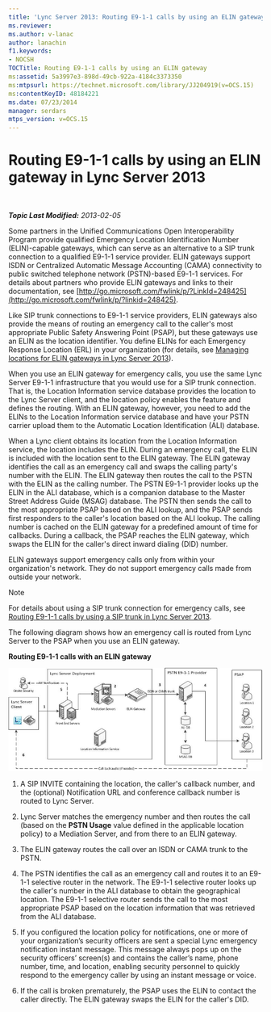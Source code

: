 ```yaml
---
title: 'Lync Server 2013: Routing E9-1-1 calls by using an ELIN gateway'
ms.reviewer: 
ms.author: v-lanac
author: lanachin
f1.keywords:
- NOCSH
TOCTitle: Routing E9-1-1 calls by using an ELIN gateway
ms:assetid: 5a3997e3-898d-49cb-922a-4184c3373350
ms:mtpsurl: https://technet.microsoft.com/library/JJ204919(v=OCS.15)
ms:contentKeyID: 48184221
ms.date: 07/23/2014
manager: serdars
mtps_version: v=OCS.15
---
```


<div data-xmlns="http://www.w3.org/1999/xhtml">

<div class="topic" data-xmlns="http://www.w3.org/1999/xhtml" data-msxsl="urn:schemas-microsoft-com:xslt" data-cs="http://msdn.microsoft.com/en-us/">

<div data-asp="http://msdn2.microsoft.com/asp">

# Routing E9-1-1 calls by using an ELIN gateway in Lync Server 2013

</div>

<div id="mainSection">

<div id="mainBody">

<span> </span>

_**Topic Last Modified:** 2013-02-05_

Some partners in the Unified Communications Open Interoperability Program provide qualified Emergency Location Identification Number (ELIN)-capable gateways, which can serve as an alternative to a SIP trunk connection to a qualified E9-1-1 service provider. ELIN gateways support ISDN or Centralized Automatic Message Accounting (CAMA) connectivity to public switched telephone network (PSTN)-based E9-1-1 services. For details about partners who provide ELIN gateways and links to their documentation, see [http://go.microsoft.com/fwlink/p/?LinkId=248425](http://go.microsoft.com/fwlink/p/?linkid=248425).

Like SIP trunk connections to E9-1-1 service providers, ELIN gateways also provide the means of routing an emergency call to the caller's most appropriate Public Safety Answering Point (PSAP), but these gateways use an ELIN as the location identifier. You define ELINs for each Emergency Response Location (ERL) in your organization (for details, see [Managing locations for ELIN gateways in Lync Server 2013](lync-server-2013-managing-locations-for-elin-gateways.md)).

When you use an ELIN gateway for emergency calls, you use the same Lync Server E9-1-1 infrastructure that you would use for a SIP trunk connection. That is, the Location Information service database provides the location to the Lync Server client, and the location policy enables the feature and defines the routing. With an ELIN gateway, however, you need to add the ELINs to the Location Information service database and have your PSTN carrier upload them to the Automatic Location Identification (ALI) database.

When a Lync client obtains its location from the Location Information service, the location includes the ELIN. During an emergency call, the ELIN is included with the location sent to the ELIN gateway. The ELIN gateway identifies the call as an emergency call and swaps the calling party's number with the ELIN. The ELIN gateway then routes the call to the PSTN with the ELIN as the calling number. The PSTN E9-1-1 provider looks up the ELIN in the ALI database, which is a companion database to the Master Street Address Guide (MSAG) database. The PSTN then sends the call to the most appropriate PSAP based on the ALI lookup, and the PSAP sends first responders to the caller's location based on the ALI lookup. The calling number is cached on the ELIN gateway for a predefined amount of time for callbacks. During a callback, the PSAP reaches the ELIN gateway, which swaps the ELIN for the caller's direct inward dialing (DID) number.

ELIN gateways support emergency calls only from within your organization's network. They do not support emergency calls made from outside your network.

<div>


> [!NOTE]  
> For details about using a SIP trunk connection for emergency calls, see <A href="lync-server-2013-routing-e9-1-1-calls-by-using-a-sip-trunk.md">Routing E9-1-1 calls by using a SIP trunk in Lync Server 2013</A>.



</div>

The following diagram shows how an emergency call is routed from Lync Server to the PSAP when you use an ELIN gateway.

**Routing E9-1-1 calls with an ELIN gateway**

![ea68f88a-0fc4-43d4-9660-79a7e8936df1](images/JJ204919.ea68f88a-0fc4-43d4-9660-79a7e8936df1(OCS.15).jpg "ea68f88a-0fc4-43d4-9660-79a7e8936df1")

1.  A SIP INVITE containing the location, the caller's callback number, and the (optional) Notification URL and conference callback number is routed to Lync Server.

2.  Lync Server matches the emergency number and then routes the call (based on the **PSTN Usage** value defined in the applicable location policy) to a Mediation Server, and from there to an ELIN gateway.

3.  The ELIN gateway routes the call over an ISDN or CAMA trunk to the PSTN.

4.  The PSTN identifies the call as an emergency call and routes it to an E9-1-1 selective router in the network. The E9-1-1 selective router looks up the caller's number in the ALI database to obtain the geographical location. The E9-1-1 selective router sends the call to the most appropriate PSAP based on the location information that was retrieved from the ALI database.

5.  If you configured the location policy for notifications, one or more of your organization’s security officers are sent a special Lync emergency notification instant message. This message always pops up on the security officers’ screen(s) and contains the caller’s name, phone number, time, and location, enabling security personnel to quickly respond to the emergency caller by using an instant message or voice.

6.  If the call is broken prematurely, the PSAP uses the ELIN to contact the caller directly. The ELIN gateway swaps the ELIN for the caller's DID.

</div>

<span> </span>

</div>

</div>

</div>

